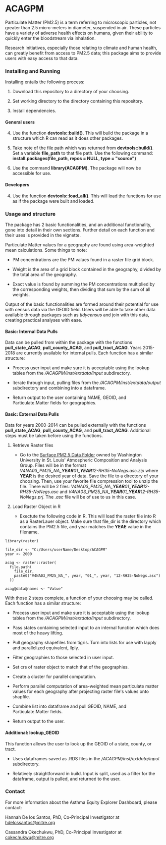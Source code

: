 # ACAGPM

Particulate Matter (PM2.5) is a term referring to microscopic particles, not greater than 2.5 micro-meters in diameter, suspended in air. These particles have a variety of adverse health effects on humans, given their ability to quickly enter the bloodstream via inhalation.

Research initiatives, especially those relating to climate and human health, can greatly benefit from access to PM2.5 data; this package aims to provide users with easy access to that data.

### Installing and Running

Installing entails the following process:

1. Download this repository to a directory of your choosing.

2. Set working directory to the directory containing this repository.

3. Install dependencies.

#### General users

4. Use the function **devtools::build()**. This will build the package in a structure which R can read as it does other packages.

5. Take note of the file path which was returned from **devtools::build()**. Set a variable **file_path** to that file path. Use the following command: **install.packages(file_path, repos = NULL, type = "source")**

6. Use the command **library(ACAGPM)**. The package will now be accessible for use.

#### Developers

4. Use the function **devtools::load_all()**. This will load the functions for use as if the package were built and loaded.

### Usage and structure

The package has 2 basic functionalities, and an additional functionality, gone into detail in their own sections. Further detail on each function and their uses is provided in the vignette.

Particulate Matter values for a geography are found using area-weighted mean calculations. Some things to note:

- PM concentrations are the PM values found in a raster file grid block.

- Weight is the area of a grid block contained in the geography, divided by the total area of the geography.

- Exact value is found by summing the PM concentrations multiplied by the corresponding weights, then dividing that sum by the sum of all weights.

Output of the basic functionalities are formed around their potential for use with census data via the GEOID field. Users will be able to take other data available through packages such as *tidycensus* and join with this data, creating practical analyses with ease.

#### Basic: Internal Data Pulls

Data can be pulled from within the package with the functions **pull_state_ACAG**, **pull_county_ACAG**, and **pull_tract_ACAG**. Years 2015-2018 are currently available for internal pulls. Each function has a similar structure:

- Process user input and make sure it is acceptable using the lookup tables from the */ACAGPM/inst/extdata/input* subdirectory.

- Iterate through input, pulling files from the */ACAGPM/inst/extdata/output* subdirectory and combining into a dataframe.

- Return output to the user containing NAME, GEOID, and Particulate.Matter fields for geographies.

#### Basic: External Data Pulls

Data for years 2000-2014 can be pulled externally with the functions **pull_state_ACAG**, **pull_county_ACAG**, and **pull_tract_ACAG**. Additional steps must be taken before using the functions.

1. Retrieve Raster files

    - Go to the [Surface PM2.5 Data Folder](https://wustl.app.box.com/v/ACAG-V4NA03-PM25/folder/136303334735) owned by Washington University in St. Louis' Atmospheric Composition and Analysis Group. Files will be in the format *V4NA03_PM25_NA_**YEAR**01_**YEAR**12-RH35-NoNegs.asc.zip* where **YEAR** is the desired year of data. Save the file to a directory of your choosing. Then, use your favorite file compression tool to unzip the file. There will be 2 files: *V4NA03_PM25_NA_**YEAR**01_**YEAR**12-RH35-NoNegs.asc* and *V4NA03_PM25_NA_**YEAR**01_**YEAR**12-RH35-NoNegs.prj*. The *.asc* file will be of use to us in this case.

2. Load Raster Object in R

    - Exectute the following code in R. This will load the raster file into R as a RasterLauer object. Make sure that file_dir is the directory which contains the PM2.5 file, and year matches the **YEAE** value in the filename.

```
library(raster)

file_dir <- "C:/Users/userName/Desktop/ACAGPM"
year <- 2000

acag <- raster::raster(
  file.path(
    file_dir, 
    paste0("V4NA03_PM25_NA_", year, "01_", year, "12-RH35-NoNegs.asc")
  ))

acag@data@names <- "Value"
```

With those 2 steps complete, a function of your choosing may be called. Each function has a similar structure:

- Process user input and make sure it is acceptable using the lookup tables from the */ACAGPM/inst/extdata/input* subdirectory.

- Pass states containing selected input to an internal function which does most of the heavy lifting.

- Pull geography shapefiles from tigris. Turn into lists for use with lapply and parallelized equivalent, llply.

- Filter geographies to those selected in user input.

- Set crs of raster object to match that of the geographies.

- Create a cluster for parallel computation.

- Perform parallel computation of area-weighted mean particulate matter values for each geography after projecting raster file's values onto shapfile.

- Combine list into dataframe and pull GEOID, NAME, and Particulate.Matter fields.

- Return output to the user.

#### Additional: lookup_GEOID

This function allows the user to look up the GEOID of a state, county, or tract.

- Uses dataframes saved as .RDS files in the */ACAGPM/inst/extdata/input* subdirectory.

- Relatively straightforward in build. Input is split, used as a filter for the dataframe, output is pulled, and returned to the user.

### Contact

For more information about the Asthma Equity Explorer Dashboard, please contact:

Hannah De los Santos, PhD, Co-Principal Investigator at [hdelossantos\@mitre.org](hdelossantos@mitre.org)

Cassandra Okechukwu, PhD, Co-Principal Investigator at [cokechukwu\@mitre.org](cokechukwu@mitre.org)
